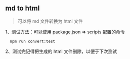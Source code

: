 
## md to html
> 可以将 md 文件转换为 html 文件

1、测试方法：可以使用 package.json => scripts 配置的命令

```shell
  npm run convert:test
```

2、测试完记得把生成的 html 文件删除，以便于下次测试
